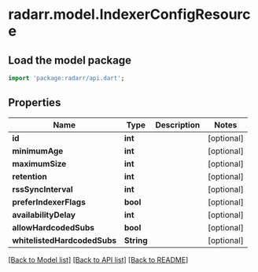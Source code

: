 # radarr.model.IndexerConfigResource

## Load the model package
```dart
import 'package:radarr/api.dart';
```

## Properties
Name | Type | Description | Notes
------------ | ------------- | ------------- | -------------
**id** | **int** |  | [optional] 
**minimumAge** | **int** |  | [optional] 
**maximumSize** | **int** |  | [optional] 
**retention** | **int** |  | [optional] 
**rssSyncInterval** | **int** |  | [optional] 
**preferIndexerFlags** | **bool** |  | [optional] 
**availabilityDelay** | **int** |  | [optional] 
**allowHardcodedSubs** | **bool** |  | [optional] 
**whitelistedHardcodedSubs** | **String** |  | [optional] 

[[Back to Model list]](../README.md#documentation-for-models) [[Back to API list]](../README.md#documentation-for-api-endpoints) [[Back to README]](../README.md)


